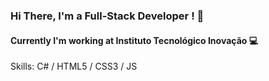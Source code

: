 ### Hi There, I'm a Full-Stack Developer ! :wave: <br>
#### Currently I'm working at Instituto Tecnológico Inovação :computer: <br>
Skills: C# / HTML5 / CSS3 / JS
